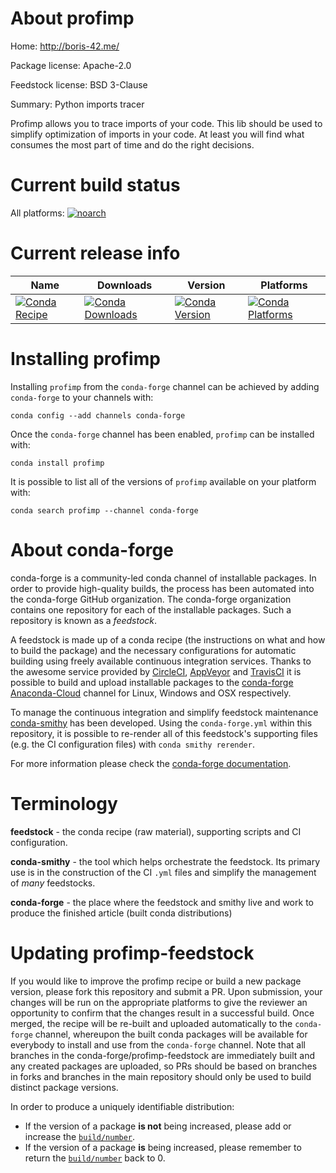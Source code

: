 About profimp
=============

Home: http://boris-42.me/

Package license: Apache-2.0

Feedstock license: BSD 3-Clause

Summary: Python imports tracer

Profimp allows you to trace imports of your code. This lib should be used
to simplify optimization of imports in your code. At least you will find
what consumes the most part of time and do the right decisions.


Current build status
====================

All platforms:
[![noarch](https://img.shields.io/circleci/project/github/conda-forge/profimp-feedstock/master.svg?label=noarch)](https://circleci.com/gh/conda-forge/profimp-feedstock)

Current release info
====================

| Name | Downloads | Version | Platforms |
| --- | --- | --- | --- |
| [![Conda Recipe](https://img.shields.io/badge/recipe-profimp-green.svg)](https://anaconda.org/conda-forge/profimp) | [![Conda Downloads](https://img.shields.io/conda/dn/conda-forge/profimp.svg)](https://anaconda.org/conda-forge/profimp) | [![Conda Version](https://img.shields.io/conda/vn/conda-forge/profimp.svg)](https://anaconda.org/conda-forge/profimp) | [![Conda Platforms](https://img.shields.io/conda/pn/conda-forge/profimp.svg)](https://anaconda.org/conda-forge/profimp) |

Installing profimp
==================

Installing `profimp` from the `conda-forge` channel can be achieved by adding `conda-forge` to your channels with:

```
conda config --add channels conda-forge
```

Once the `conda-forge` channel has been enabled, `profimp` can be installed with:

```
conda install profimp
```

It is possible to list all of the versions of `profimp` available on your platform with:

```
conda search profimp --channel conda-forge
```


About conda-forge
=================

conda-forge is a community-led conda channel of installable packages.
In order to provide high-quality builds, the process has been automated into the
conda-forge GitHub organization. The conda-forge organization contains one repository
for each of the installable packages. Such a repository is known as a *feedstock*.

A feedstock is made up of a conda recipe (the instructions on what and how to build
the package) and the necessary configurations for automatic building using freely
available continuous integration services. Thanks to the awesome service provided by
[CircleCI](https://circleci.com/), [AppVeyor](http://www.appveyor.com/)
and [TravisCI](https://travis-ci.org/) it is possible to build and upload installable
packages to the [conda-forge](https://anaconda.org/conda-forge)
[Anaconda-Cloud](http://docs.anaconda.org/) channel for Linux, Windows and OSX respectively.

To manage the continuous integration and simplify feedstock maintenance
[conda-smithy](http://github.com/conda-forge/conda-smithy) has been developed.
Using the ``conda-forge.yml`` within this repository, it is possible to re-render all of
this feedstock's supporting files (e.g. the CI configuration files) with ``conda smithy rerender``.

For more information please check the [conda-forge documentation](https://conda-forge.org/docs/).

Terminology
===========

**feedstock** - the conda recipe (raw material), supporting scripts and CI configuration.

**conda-smithy** - the tool which helps orchestrate the feedstock.
                   Its primary use is in the construction of the CI ``.yml`` files
                   and simplify the management of *many* feedstocks.

**conda-forge** - the place where the feedstock and smithy live and work to
                  produce the finished article (built conda distributions)


Updating profimp-feedstock
==========================

If you would like to improve the profimp recipe or build a new
package version, please fork this repository and submit a PR. Upon submission,
your changes will be run on the appropriate platforms to give the reviewer an
opportunity to confirm that the changes result in a successful build. Once
merged, the recipe will be re-built and uploaded automatically to the
`conda-forge` channel, whereupon the built conda packages will be available for
everybody to install and use from the `conda-forge` channel.
Note that all branches in the conda-forge/profimp-feedstock are
immediately built and any created packages are uploaded, so PRs should be based
on branches in forks and branches in the main repository should only be used to
build distinct package versions.

In order to produce a uniquely identifiable distribution:
 * If the version of a package **is not** being increased, please add or increase
   the [``build/number``](http://conda.pydata.org/docs/building/meta-yaml.html#build-number-and-string).
 * If the version of a package **is** being increased, please remember to return
   the [``build/number``](http://conda.pydata.org/docs/building/meta-yaml.html#build-number-and-string)
   back to 0.